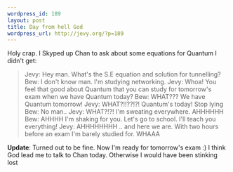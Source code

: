 ```yaml
--- 
wordpress_id: 189
layout: post
title: Day from hell God
wordpress_url: http://jevy.org/?p=189
---
```

Holy crap.  I Skyped up Chan to ask about some equations for Quantum I didn't get:

<blockquote>
Jevy: Hey man.  What's the S.E equation and solution for tunnelling?
Bew: I don't know man.  I'm studying networking.
Jevy: Whoa!  You feel that good about Quantum that you can study for tomorrow's exam when we have Quantum today?
Bew: WHAT???  We have Quantum tomorrow!
Jevy: WHAT?!!??!?! Quantum's today!  Stop lying
Bew: No man..
Jevy: WHAT?!?!  I'm sweating everywhere. AHHHHHH
Bew: AHHHH I'm shaking for you.  Let's go to school.  I'll teach you everything!
Jevy: AHHHHHHHH
.. and here we are. With two hours before an exam I'm barely studied for.  WHAAA
</blockquote>

<strong>Update</strong>:  Turned out to be fine.  Now I'm ready for tomorrow's exam :)  I think God lead me to talk to Chan today.  Otherwise I would have been stinking lost
